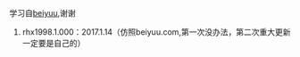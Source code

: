 <a>学习自</a>[beiyuu](http://beiyuu.com)<a>,谢谢</a>
<ol>
<li>rhx1998.1.000：2017.1.14（仿照beiyuu.com,第一次没办法，第二次重大更新一定要是自己的）</li>
</ol>
